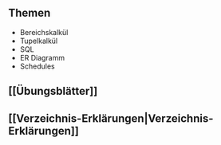 ## Themen
 -  Bereichskalkül
 -  Tupelkalkül
 -  SQL
 -  ER Diagramm
 -  Schedules

## [[Übungsblätter]]
## [[Verzeichnis-Erklärungen|Verzeichnis-Erklärungen]]
